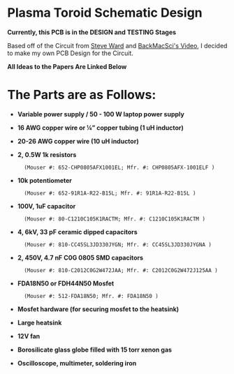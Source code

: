 
# Plasma Toroid Schematic Design

__Currently, this PCB is in the DESIGN and TESTING Stages__

Based off of the Circuit from [Steve Ward](https://docs.google.com/document/d/1AyaO-RaTiaOmyT3-89UxPdrMHEBCCrxb1irZKsVMg_8/edit) and [BackMacSci's Video](https://www.youtube.com/watch?v=GbMAvn7nRWo), I decided to make my own PCB Design for the Circuit.

__All Ideas to the Papers Are Linked Below__


# The Parts are as Follows:

- __Variable power supply / 50 - 100 W laptop power supply__

- __16 AWG copper wire or ¼” copper tubing (1 uH inductor)__

- __20-26 AWG copper wire (10 uH inductor)__

- __2, 0.5W 1k resistors__

        (Mouser #: 652-CHP0805AFX1001EL; Mfr. #: CHP0805AFX-1001ELF )

- __10k potentiometer__

        (Mouser #: 652-91R1A-R22-B15L; Mfr. #: 91R1A-R22-B15L )

- __100V, 1uF capacitor__

        (Mouser #: 80-C1210C105K1RACTM; Mfr. #: C1210C105K1RACTM ) 

- __4, 6kV, 33 pF ceramic dipped capacitors__

        (Mouser #: 810-CC45SL3JD330JYGN; Mfr. #: CC45SL3JD330JYGNA )  

- __2, 450V, 4.7 nF C0G 0805 SMD capacitors__

        (Mouser #: 810-C2012C0G2W472JAA; Mfr. #: C2012C0G2W472J125AA )

- __FDA18N50 or FDH44N50 Mosfet__

        (Mouser #: 512-FDA18N50; Mfr. #: FDA18N50 )

- __Mosfet hardware (for securing mosfet to the heatsink)__

- __Large heatsink__

- __12V fan__

- __Borosilicate glass globe filled with 15 torr xenon gas__

- __Oscilloscope, multimeter, soldering iron__

